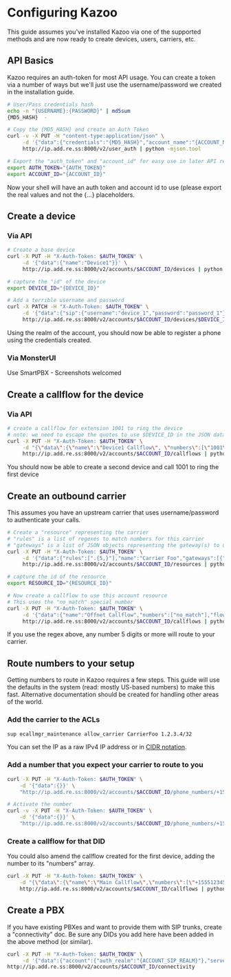 # Configuring Kazoo

This guide assumes you've installed Kazoo via one of the supported methods and are now ready to create devices, users, carriers, etc.

## API Basics

Kazoo requires an auth-token for most API usage. You can create a token via a number of ways but we'll just use the username/password we created in the installation guide.

```bash
# User/Pass credentials hash
echo -n "{USERNAME}:{PASSWORD}" | md5sum
{MD5_HASH}  -

# Copy the {MD5_HASH} and create an Auth Token
curl -v -X PUT -H "content-type:application/json" \
     -d '{"data":{"credentials":"{MD5_HASH}","account_name":"{ACCOUNT_NAME}"}}' \
     http://ip.add.re.ss:8000/v2/user_auth | python -mjson.tool

# Export the "auth_token" and "account_id" for easy use in later API requests
export AUTH_TOKEN="{AUTH_TOKEN}"
export ACCOUNT_ID="{ACCOUNT_ID}"
```

Now your shell will have an auth token and account id to use (please export the real values and not the {&#x2026;} placeholders.

## Create a device

### Via API

```bash
# Create a base device
curl -X PUT -H "X-Auth-Token: $AUTH_TOKEN" \
     -d '{"data":{"name":"Device1"}}' \
     http://ip.add.re.ss:8000/v2/accounts/$ACCOUNT_ID/devices | python -mjson.tool

# capture the "id" of the device
export DEVICE_ID="{DEVICE_ID}"

# Add a terrible username and password
curl -X PATCH -H "X-Auth-Token: $AUTH_TOKEN" \
     -d '{"data":{"sip":{"username":"device_1","password":"password_1"}}}' \
     http://ip.add.re.ss:8000/v2/accounts/$ACCOUNT_ID/devices/$DEVICE_ID | python -mjson.tool
```

Using the realm of the account, you should now be able to register a phone using the credentials created.

### Via MonsterUI

Use SmartPBX - Screenshots welcomed

## Create a callflow for the device

### Via API

```bash
# create a callflow for extension 1001 to ring the device
# note: we need to escape the quotes to use $DEVICE_ID in the JSON data
curl -X PUT -H "X-Auth-Token: $AUTH_TOKEN" \
     -d "{\"data\":{\"name\":\"Device1 Callflow\", \"numbers\":[\"1001\"], \"flow\":{\"module\":\"device\",\"data\":{\"id\":\"$DEVICE_ID\"}}}}" \
     http://ip.add.re.ss:8000/v2/accounts/$ACCOUNT_ID/callflows | python -mjson.tool
```

You should now be able to create a second device and call 1001 to ring the first device

## Create an outbound carrier

This assumes you have an upstream carrier that uses username/password to authenticate your calls.

```bash
# Create a "resource" representing the carrier
# "rules" is a list of regexes to match numbers for this carrier
# "gateways" is a list of JSON objects representing the gateway(s) to use
curl -X PUT -H "X-Auth-Token: $AUTH_TOKEN" \
     -d '{"data":{"rules":[".{5,}"],"name":"Carrier Foo","gateways":[{"realm":"sip.carrier.com","server":"sip.carrier.com","username":"your_username","password":"your_password","enabled":true}]}}' \
     http://ip.add.re.ss:8000/v2/accounts/$ACCOUNT_ID/resources | python -mjson.tool

# capture the id of the resource
export RESOURCE_ID="{RESOURCE_ID}"

# Now create a callflow to use this account resource
# This uses the "no_match" special number
curl -X PUT -H "X-Auth-Token: $AUTH_TOKEN" \
     -d '{"data":{"name":"Offnet Callflow","numbers":["no_match"],"flow":{"module":"resources","data":{"use_local_resources":true}}}}' \
     http://ip.add.re.ss:8000/v2/accounts/$ACCOUNT_ID/callflows | python -mjson.tool
```

If you use the regex above, any number 5 digits or more will route to your carrier.

## Route numbers to your setup

Getting numbers to route in Kazoo requires a few steps. This guide will use the defaults in the system (read: mostly US-based numbers) to make this fast. Alternative documentation should be created for handling other areas of the world.


### Add the carrier to the ACLs

```bash
sup ecallmgr_maintenance allow_carrier CarrierFoo 1.2.3.4/32
```

You can set the IP as a raw IPv4 IP address or in [CIDR notation](https://en.wikipedia.org/wiki/Classless_Inter-Domain_Routing#CIDR_notation).

### Add a number that you expect your carrier to route to you

```bash
curl -X PUT -H "X-Auth-Token: $AUTH_TOKEN" \
    -d '{"data":{}}' \
    "http://ip.add.re.ss:8000/v2/accounts/$ACCOUNT_ID/phone_numbers/+15551234567" | python -mjson.tool

# Activate the number
curl -v -X PUT -H "X-Auth-Token: $AUTH_TOKEN" \
    -d '{"data":{}}' \
    "http://ip.add.re.ss:8000/v2/accounts/$ACCOUNT_ID/phone_numbers/+15551234567/activate" | python -mjson.tool
```

### Create a callflow for that DID

You could also amend the callflow created for the first device, adding the number to its "numbers" array.
```bash
curl -X PUT -H "X-Auth-Token: $AUTH_TOKEN" \
    -d "{\"data\":{\"name\":\"Main Callflow\",\"numbers\":[\"+15551234567\"],\"flow\":{\"module\":\"device\",\"data\":{\"id\":\"$DEVICE_ID\"}}}}" \
    http://ip.add.re.ss:8000/v2/accounts/$ACCOUNT_ID/callflows | python -mjson.tool
```

## Create a PBX

If you have existing PBXes and want to provide them with SIP trunks, create a "connectivity" doc. Be sure any DIDs you add here have been added in the above method (or similar).

```bash
curl -X PUT -H "X-Auth-Token: $AUTH_TOKEN" \
     -d '{"data":{"account":{"auth_realm":"{ACCOUNT_SIP_REALM}"},"servers":[{"DIDs":{"+12125554321":{}},"options":{"inbound_format":"e164"},"auth":{"auth_method":"password","auth_user":"{USERNAME}","auth_password":"{PASSWORD}"}}]}}'
http://ip.add.re.ss:8000/v2/accounts/$ACCOUNT_ID/connectivity
```
